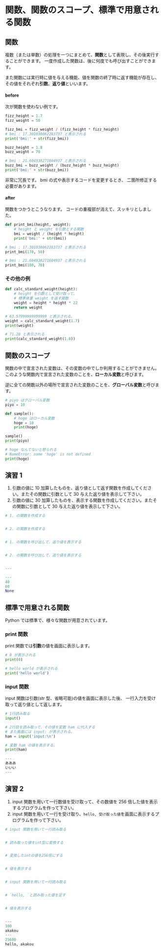 # 関数、関数のスコープ、標準で用意される関数

## 関数

複数（または単数）の処理を一つにまとめて、**関数**として表現し、その後実行することができます。
一度作成した関数は、後に何度でも呼び出すことができます。

また関数には実行時に値を与える機能、値を関数の終了時に返す機能が存在し、
その値をそれぞれ**引数**、**返り値**といいます。

#### before

次が関数を使わない例です。

```py
fizz_height = 1.7
fizz_weight = 50

fizz_bmi = fizz_weight / (fizz_height * fizz_height)
# bmi : 17.301038062283737 と表示される
print('bmi:' + str(fizz_bmi))

buzz_height = 1.8
buzz_weight = 70

# bmi : 21.604938271604937 と表示される
buzz_bmi = buzz_weight / (buzz_height * buzz_height)
print('bmi:' + str(buzz_bmi))
```

非常に冗長です。
bmi の式や表示するコードを変更するとき、
二箇所修正する必要があります。

#### after

関数をつかうとこうなります。
コードの重複部が消えて、スッキリとしました。

```py
def print_bmi(height, weight):
    # height と weight を引数とする関数
    bmi = weight / (height * height)
    print('bmi:' + str(bmi))

# bmi : 17.301038062283737 と表示される
print_bmi(170, 50)

# bmi : 21.604938271604937 と表示される
print_bmi(180, 70)
```

### その他の例

```py
def calc_standard_weight(height):
    # height を引数として受け取って、
    # 標準体重 weight を返す関数
    weight = height * height * 22
    return weight

# 63.57999999999999 と表示される。
weight = calc_standard_weight(1.7)
print(weight)

# 71.28 と表示される
print(calc_standard_weight(1.8))
```

## 関数のスコープ

関数の中で宣言された変数は、その変数の中でしか利用することができません。
このような関数内で宣言された変数のことを、**ローカル変数**と呼びます。

逆に全ての関数以外の場所で宣言された変数のことを、**グローバル変数**と呼びます。

```py
# piyo はグローバル変数
piyo = 10

def sample():
    # hoge はローカル変数
    hoge = 10
    print(hoge)

sample()
print(piyo)

# hoge なんてないと怒られる
# NameError: name 'hoge' is not defined
print(hoge)
```

## 演習 1

1. 引数の値に 10 加算したものを、返り値として返す関数を作成してください。またその関数に引数として 30 与えた返り値を表示して下さい。
2. 引数の値に 30 加算したものを、表示する関数を作成してください。またその関数に引数として 30 与えた返り値を表示して下さい。

```py
# 1. の関数を作成する


# 2. の関数を作成する


# 1. の関数を呼び出して、返り値を表示する


# 2. の関数を呼び出して、返り値を表示する


---

---
40
60
None
```

## 標準で用意される関数

Python では標準で、様々な関数が用意されています。

### print 関数

print 関数では**引数**の値を画面に表示します。

```py
# 0 が表示される
print(0)

# hello world が表示される
print('hello world')
```

### input 関数

input 関数は引数(str 型、省略可能)の値を画面に表示した後、
一行入力を受け取って返り値として返します。

```py
# 1行読み取る
input()

# 2行目を読み取って、その値を変数 ham に代入する
# また画面には input: が表示される。
ham = input('input:\n')

# 変数 ham の値を表示する。
print(ham)

---
あああ
いいい
---
```

## 演習 2

1. input 関数を用いて一行数値を受け取って、その数値を 256 倍した値を表示するプログラムを作って下さい。
2. input 関数を用いて一行を受け取り、`hello, 受け取った値`を画面に表示するプログラムを作って下さい。

```py
# input 関数を用いて一行読み取る


# 読み取った値をint型に変換する


# 変換したintの値を256倍にする


# 値を表示する


# input 関数を用いて一行読み取る


# `hello, `と読み取った値を足す


# 値を表示する


---
100
akakou
---
25600
hello, akakou
```
